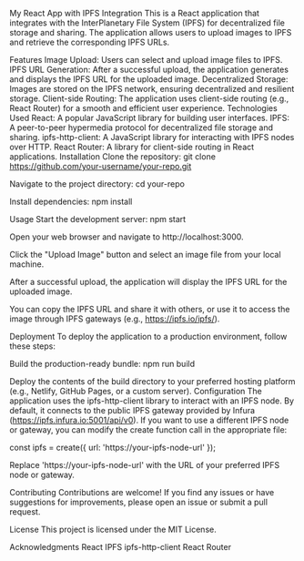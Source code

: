 My React App with IPFS Integration
This is a React application that integrates with the InterPlanetary File System (IPFS) for decentralized file storage and sharing. The application allows users to upload images to IPFS and retrieve the corresponding IPFS URLs.

Features
Image Upload: Users can select and upload image files to IPFS.
IPFS URL Generation: After a successful upload, the application generates and displays the IPFS URL for the uploaded image.
Decentralized Storage: Images are stored on the IPFS network, ensuring decentralized and resilient storage.
Client-side Routing: The application uses client-side routing (e.g., React Router) for a smooth and efficient user experience.
Technologies Used
React: A popular JavaScript library for building user interfaces.
IPFS: A peer-to-peer hypermedia protocol for decentralized file storage and sharing.
ipfs-http-client: A JavaScript library for interacting with IPFS nodes over HTTP.
React Router: A library for client-side routing in React applications.
Installation
Clone the repository:
git clone https://github.com/your-username/your-repo.git



Navigate to the project directory:
cd your-repo



Install dependencies:
npm install



Usage
Start the development server:
npm start



Open your web browser and navigate to http://localhost:3000.

Click the "Upload Image" button and select an image file from your local machine.

After a successful upload, the application will display the IPFS URL for the uploaded image.

You can copy the IPFS URL and share it with others, or use it to access the image through IPFS gateways (e.g., https://ipfs.io/ipfs/<CID>).

Deployment
To deploy the application to a production environment, follow these steps:

Build the production-ready bundle:
npm run build



Deploy the contents of the build directory to your preferred hosting platform (e.g., Netlify, GitHub Pages, or a custom server).
Configuration
The application uses the ipfs-http-client library to interact with an IPFS node. By default, it connects to the public IPFS gateway provided by Infura (https://ipfs.infura.io:5001/api/v0). If you want to use a different IPFS node or gateway, you can modify the create function call in the appropriate file:

const ipfs = create({ url: 'https://your-ipfs-node-url' });



Replace 'https://your-ipfs-node-url' with the URL of your preferred IPFS node or gateway.

Contributing
Contributions are welcome! If you find any issues or have suggestions for improvements, please open an issue or submit a pull request.

License
This project is licensed under the MIT License.

Acknowledgments
React
IPFS
ipfs-http-client
React Router
